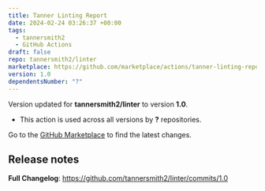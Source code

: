 ```yaml
---
title: Tanner Linting Report
date: 2024-02-24 03:26:37 +00:00
tags:
  - tannersmith2
  - GitHub Actions
draft: false
repo: tannersmith2/linter
marketplace: https://github.com/marketplace/actions/tanner-linting-report
version: 1.0
dependentsNumber: "?"
---
```



Version updated for **tannersmith2/linter** to version **1.0**.
- This action is used across all versions by **?** repositories.

Go to the [GitHub Marketplace](https://github.com/marketplace/actions/tanner-linting-report) to find the latest changes.

## Release notes

**Full Changelog**: https://github.com/tannersmith2/linter/commits/1.0
